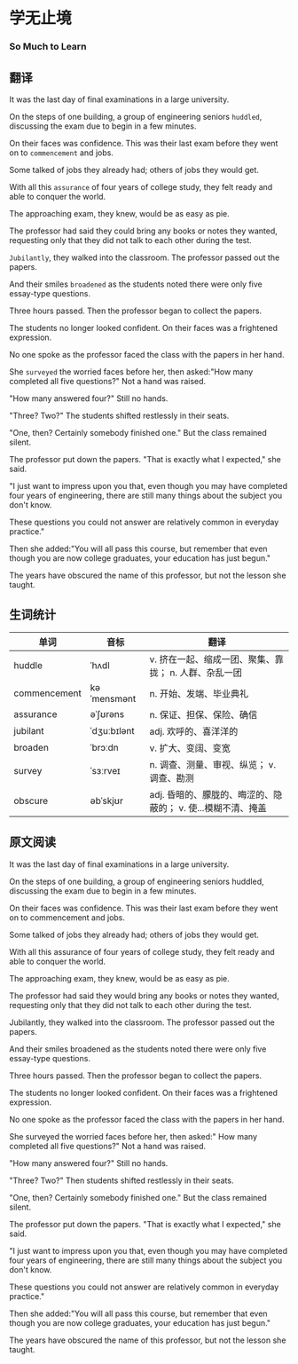 # 学无止境

### So Much to Learn

## 翻译

It was the last day of final examinations in a large university.

On the steps of one building, a group of engineering seniors `huddled`, discussing the exam due to begin in a few minutes.

On their faces was confidence. This was their last exam before they went on to `commencement` and jobs.

Some talked of jobs they already had; others of jobs they would get.

With all this `assurance` of four years of college study, they felt ready and able to conquer the world.

The approaching exam, they knew, would be as easy as pie.

The professor had said they could bring any books or notes they wanted, requesting only that they did not talk to each other during the test.

`Jubilantly`, they walked into the classroom. The professor passed out the papers.

And their smiles `broadened` as the students noted there were only five essay-type questions.

Three hours passed. Then the professor began to collect the papers.

The students no longer looked confident. On their faces was a frightened expression.

No one spoke as the professor faced the class with the papers in her hand.

She `surveyed` the worried faces before her, then asked:"How many completed all five questions?" Not a hand was raised.

"How many answered four?" Still no hands.

"Three? Two?" The students shifted restlessly in their seats.

"One, then? Certainly somebody finished one." But the class remained silent.

The professor put down the papers. "That is exactly what I expected," she said.

"I just want to impress upon you that, even though you may have completed four years of engineering, there are still many things about the subject you don't know.

These questions you could not answer are relatively common in everyday practice."

Then she added:"You will all pass this course, but remember that even though you are now college graduates, your education has just begun."

The years have obscured the name of this professor, but not the lesson she taught.


## 生词统计
| 单词 | 音标 | 翻译 |
|-|-|-|
| huddle | ˈhʌdl | v. 挤在一起、缩成一团、聚集、靠拢； n. 人群、杂乱一团 |
| commencement | kəˈmensmənt | n. 开始、发端、毕业典礼 |
| assurance | əˈʃʊrəns | n. 保证、担保、保险、确信 |
| jubilant | ˈdʒuːbɪlənt | adj. 欢呼的、喜洋洋的 |
| broaden | ˈbrɔːdn | v. 扩大、变阔、变宽 |
| survey | ˈsɜːrveɪ | n. 调查、测量、审视、纵览； v. 调查、勘测 |
| obscure | əbˈskjʊr | adj. 昏暗的、朦胧的、晦涩的、隐蔽的； v. 使...模糊不清、掩盖 |

## 原文阅读

It was the last day of final examinations in a large university.

On the steps of one building, a group of engineering seniors huddled, discussing the exam due to begin in a few minutes.

On their faces was confidence. This was their last exam before they went on to commencement and jobs.

Some talked of jobs they already had; others of jobs they would get.

With all this assurance of four years of college study, they felt ready and able to conquer the world.

The approaching exam, they knew, would be as easy as pie.

The professor had said they would bring any books or notes they wanted, requesting only that they did not talk to each other during the test.

Jubilantly, they walked into the classroom. The professor passed out the papers.

And their smiles broadened as the students noted there were only five essay-type questions.

Three hours passed. Then the professor began to collect the papers.

The students no longer looked confident. On their faces was a frightened expression.

No one spoke as the professor faced the class with the papers in her hand.

She surveyed the worried faces before her, then asked:" How many completed all five questions?" Not a hand was raised.

"How many answered four?" Still no hands.

"Three? Two?" Then students shifted restlessly in their seats.

"One, then? Certainly somebody finished one." But the class remained silent.

The professor put down the papers. "That is exactly what I expected," she said.

"I just want to impress upon you that, even though you may have completed four years of engineering, there are still many things about the subject you don't know.

These questions you could not answer are relatively common in everyday practice."

Then she added:"You will all pass this course, but remember that even though you are now college graduates, your education has just begun."

The years have obscured the name of this professor, but not the lesson she taught.

<src-rtyAudio :src="'https://rtyxmd.gitee.io/rtyresources2020/January/So%20Much%20to%20Learn.mp3'"></src-rtyAudio>